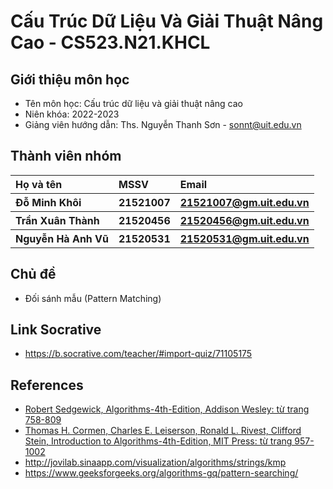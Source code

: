 <h1> Cấu Trúc Dữ Liệu Và Giải Thuật Nâng Cao - CS523.N21.KHCL </h1>
<h2> Giới thiệu môn học </h2>
<ul>
<li>Tên môn học: Cấu trúc dữ liệu và giải thuật nâng cao</li>
<li>Niên khóa: 2022-2023</li>
<li>Giảng viên hướng dẫn: Ths. Nguyễn Thanh Sơn - <a href="sonnt@uit.edu.vn" >sonnt@uit.edu.vn</a></li>
</ul>
<h2> Thành viên nhóm </h2>
<table>
  <tr>
    <th align="left"> Họ và tên </th>
    <th align="left"> MSSV </th>
    <th align="left"> Email </th>
  </tr>
  <tr>
    <th align="left"> Đỗ Minh Khôi </th>
    <th align="left"> 21521007 </th>
    <th align="left"> <a href="21521007@gm.uit.edu.vn" >21521007@gm.uit.edu.vn</a> </th>
  </tr>
  <tr>
    <th align="left"> Trần Xuân Thành </th>
    <th align="left"> 21520456 </th>
    <th align="left"> <a href="21520456@gm.uit.edu.vn" >21520456@gm.uit.edu.vn</a> </th>
  </tr>
  <tr>
    <th align="left"> Nguyễn Hà Anh Vũ </th>
    <th align="left"> 21520531 </th>
    <th align="left"> <a href="21520531@gm.uit.edu.vn" >21520531@gm.uit.edu.vn</a> </th>
  </tr>
</table>
<h2> Chủ đề </h2>
<ul>
  <li> Đối sánh mẫu (Pattern Matching)</li>
</ul>
<h2> Link Socrative </h2>
<ul>
  <li> <a href="https://b.socrative.com/teacher/#import-quiz/71105175">https://b.socrative.com/teacher/#import-quiz/71105175</a></li>
</ul>
<h2> References </h2>
<ul>
<li>
<a href="https://github.com/VKT123/CS523.N21.KHCL/blob/main/References/Algorithms-4th-Edition.pdf">Robert Sedgewick, Algorithms-4th-Edition, Addison Wesley: từ trang 758-809 </a>
</li>
<li>
<a href="https://github.com/VKT123/CS523.N21.KHCL/blob/main/References/Introduction.to.Algorithms.4th.Edition.2022.4.pdf">Thomas H. Cormen, Charles E. Leiserson, Ronald L. Rivest, Clifford Stein, Introduction to Algorithms-4th-Edition, MIT Press: từ trang 957-1002 </a>
</li>
<li>
<a href="http://jovilab.sinaapp.com/visualization/algorithms/strings/kmp">http://jovilab.sinaapp.com/visualization/algorithms/strings/kmp</a>
</li>
<li>
<a href="https://www.geeksforgeeks.org/algorithms-gq/pattern-searching/">https://www.geeksforgeeks.org/algorithms-gq/pattern-searching/</a>
</li>
</ul>
